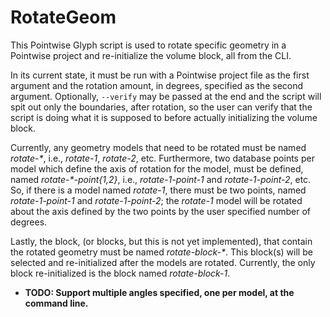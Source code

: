 # RotateGeom

This Pointwise Glyph script is used to rotate specific geometry in a Pointwise
project and re-initialize the volume block, all from the CLI.

In its current state, it must be run with a Pointwise project file as the first
argument and the rotation amount, in degrees, specified as the second argument.
Optionally, `--verify` may be passed at the end and the script will spit out
only the boundaries, after rotation, so the user can verify that the script is
doing what it is supposed to before actually initializing the volume block.

Currently, any geometry models that need to be rotated must be named
_rotate-*_, i.e., _rotate-1_, _rotate-2_, etc. Furthermore, two database points
per model which define the axis of rotation for the model, must be defined,
named _rotate-*-point{1,2}_, i.e., _rotate-1-point-1_ and _rotate-1-point-2_, etc.
So, if there is a model named _rotate-1_, there must be two points, named
_rotate-1-point-1_ and _rotate-1-point-2_; the _rotate-1_ model will be rotated
about the axis defined by the two points by the user specified number of
degrees.

Lastly, the block, (or blocks, but this is not yet implemented), that contain
the rotated geometry must be named _rotate-block-*_. This block(s) will be
selected and re-initialized after the models are rotated. Currently, the only
block re-initialized is the block named _rotate-block-1_.

* **TODO: Support multiple angles specified, one per model, at the command line.**
